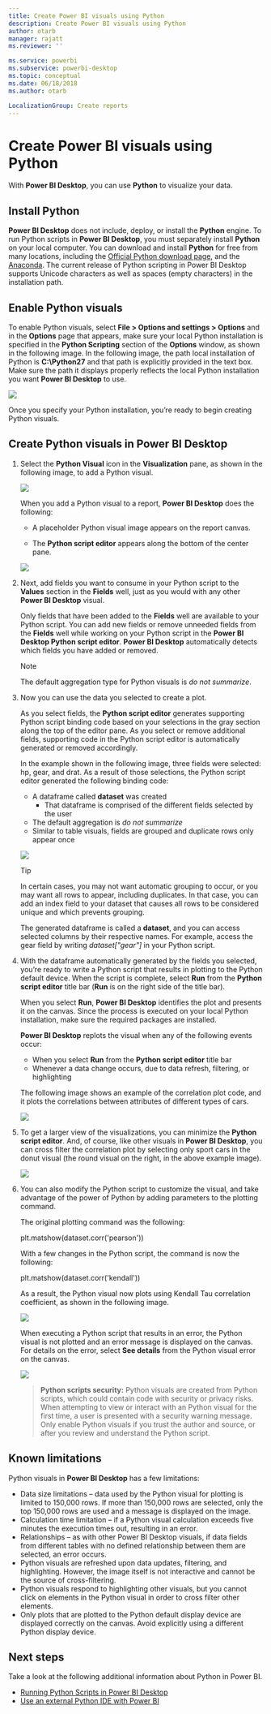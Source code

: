 ```yaml
---
title: Create Power BI visuals using Python
description: Create Power BI visuals using Python
author: otarb
manager: rajatt
ms.reviewer: ''

ms.service: powerbi
ms.subservice: powerbi-desktop
ms.topic: conceptual
ms.date: 06/18/2018
ms.author: otarb

LocalizationGroup: Create reports
---
```

# Create Power BI visuals using Python
With **Power BI Desktop**, you can use **Python** to visualize your data.

## Install Python
**Power BI Desktop** does not include, deploy, or install the **Python** engine. To run Python scripts in **Power BI Desktop**, you must separately install **Python** on your local computer. You can download and install **Python** for free from many locations, including the [Official Python download page](https://www.python.org/), and the [Anaconda](https://anaconda.org/anaconda/python/). The current release of Python scripting in Power BI Desktop supports Unicode characters as well as spaces (empty characters) in the installation path.

## Enable Python visuals
To enable Python visuals, select **File > Options and settings > Options** and in the **Options** page that appears, make sure your local Python installation is specified in the **Python Scripting** section of the **Options** window, as shown in the following image. In the following image, the path local installation of Python is **C:\Python27** and that path is explicitly provided in the text box. Make sure the path it displays properly reflects the local Python installation you want **Power BI Desktop** to use.
   
   ![](media/desktop-python-visuals/python-visuals-1.png)

Once you specify your Python installation, you’re ready to begin creating Python visuals.

## Create Python visuals in Power BI Desktop
1. Select the **Python Visual** icon in the **Visualization** pane, as shown in the following image, to add a Python visual.
   
   ![](media/desktop-python-visuals/python-visuals-2.png)

   When you add a Python visual to a report, **Power BI Desktop** does the following:
   
   - A placeholder Python visual image appears on the report canvas.
   
   - The **Python script editor** appears along the bottom of the center pane.
   
   ![](media/desktop-python-visuals/python-visuals-3.png)

2. Next, add fields you want to consume in your Python script to the **Values** section in the **Fields** well, just as you would with any other **Power BI Desktop** visual. 
    
    Only fields that have been added to the **Fields** well are available to your Python script. You can add new fields or remove unneeded fields from the **Fields** well while working on your Python script in the **Power BI Desktop Python script editor**. **Power BI Desktop** automatically detects which fields you have added or removed.
   
   > [!NOTE]
   > The default aggregation type for Python visuals is *do not summarize*.
   > 
   > 
   
3. Now you can use the data you selected to create a plot. 

    As you select fields, the **Python script editor** generates supporting Python script binding code based on your selections in the gray section along the top of the editor pane. As you select or remove additional fields, supporting code in the Python script editor is automatically generated or removed accordingly.
   
   In the example shown in the following image, three fields were selected: hp, gear, and drat. As a result of those selections, the Python script editor generated the following binding code:
   
   * A dataframe called **dataset** was created
     * That dataframe is comprised of the different fields selected by the user
   * The default aggregation is *do not summarize*
   * Similar to table visuals, fields are grouped and duplicate rows only appear once
   
   ![](media/desktop-python-visuals/python-visuals-4.png)
   
   > [!TIP]
   > In certain cases, you may not want automatic grouping to occur, or you may want all rows to appear, including duplicates. In that case, you can add an index field to your dataset that causes all rows to be considered unique and which prevents grouping.
   > 
   > 
   
   The generated dataframe is called a **dataset**, and you can access selected columns by their respective names. For example, access the gear field by writing *dataset["gear"]* in your Python script.

4. With the dataframe automatically generated by the fields you selected, you’re ready to write a Python script that results in plotting to the Python default device. When the script is complete, select **Run** from the **Python script editor** title bar (**Run** is on the right side of the title bar).
   
    When you select **Run**, **Power BI Desktop** identifies the plot and presents it on the canvas. Since the process is executed on your local Python installation, make sure the required packages are installed.
   
   **Power BI Desktop** replots the visual when any of the following events occur:
   
   * When you select **Run** from the **Python script editor** title bar
   * Whenever a data change occurs, due to data refresh, filtering, or highlighting

    The following image shows an example of the correlation plot code, and it plots the correlations between attributes of different types of cars.

    ![](media/desktop-python-visuals/python-visuals-5.png)

5. To get a larger view of the visualizations, you can minimize the **Python script editor**. And, of course, like other visuals in **Power BI Desktop**, you can cross filter the correlation plot by selecting only sport cars in the donut visual (the round visual on the right, in the above example image).

    ![](media/desktop-python-visuals/python-visuals-6.png)

6. You can also modify the Python script to customize the visual, and take advantage of the power of Python by adding parameters to the plotting command.

    The original plotting command was the following:

    plt.matshow(dataset.corr('pearson'))

    With a few changes in the Python script, the command is now the following:

    plt.matshow(dataset.corr('kendall'))

    As a result, the Python visual now plots using Kendall Tau correlation coefficient, as shown in the following image.

    ![](media/desktop-python-visuals/python-visuals-7.png)

    When executing a Python script that results in an error, the Python visual is not plotted and an error message is displayed on the canvas. For details on the error, select **See details** from the Python visual error on the canvas.

    ![](media/desktop-python-visuals/python-visuals-8.png)

    > **Python scripts security:** Python visuals are created from Python scripts, which could contain code with security or privacy risks. When attempting to view or interact with an Python visual for the first time, a user is presented with a security warning message. Only enable Python visuals if you trust the author and source, or after you review and understand the Python script.
    > 
    > 

## Known limitations
Python visuals in **Power BI Desktop** has a few limitations:

* Data size limitations – data used by the Python visual for plotting is limited to 150,000 rows. If more than 150,000 rows are selected, only the top 150,000 rows are used and a message is displayed on the image.
* Calculation time limitation – if a Python visual calculation exceeds five minutes the execution times out, resulting in an error.
* Relationships – as with other Power BI Desktop visuals, if data fields from different tables with no defined relationship between them are selected, an error occurs.
* Python visuals are refreshed upon data updates, filtering, and highlighting. However, the image itself is not interactive and cannot be the source of cross-filtering.
* Python visuals respond to highlighting other visuals, but you cannot click on elements in the Python visual in order to cross filter other elements.
* Only plots that are plotted to the Python default display device are displayed correctly on the canvas. Avoid explicitly using a different Python display device.

## Next steps
Take a look at the following additional information about Python in Power BI.

* [Running Python Scripts in Power BI Desktop](desktop-python-scripts.md)
* [Use an external Python IDE with Power BI](desktop-python-ide.md)

